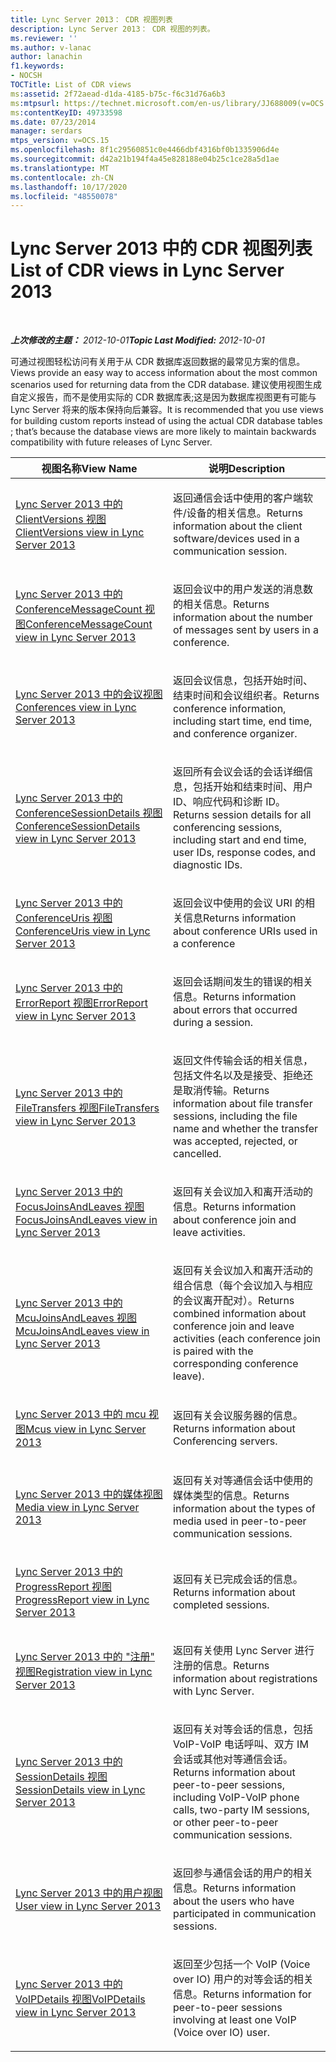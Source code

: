 ```yaml
---
title: Lync Server 2013： CDR 视图列表
description: Lync Server 2013： CDR 视图的列表。
ms.reviewer: ''
ms.author: v-lanac
author: lanachin
f1.keywords:
- NOCSH
TOCTitle: List of CDR views
ms:assetid: 2f72aead-d1da-4185-b75c-f6c31d76a6b3
ms:mtpsurl: https://technet.microsoft.com/en-us/library/JJ688009(v=OCS.15)
ms:contentKeyID: 49733598
ms.date: 07/23/2014
manager: serdars
mtps_version: v=OCS.15
ms.openlocfilehash: 8f1c29560851c0e4466dbf4316bf0b1335906d4e
ms.sourcegitcommit: d42a21b194f4a45e828188e04b25c1ce28a5d1ae
ms.translationtype: MT
ms.contentlocale: zh-CN
ms.lasthandoff: 10/17/2020
ms.locfileid: "48550078"
---
```

# <a name="list-of-cdr-views-in-lync-server-2013"></a><span data-ttu-id="10d7d-103">Lync Server 2013 中的 CDR 视图列表</span><span class="sxs-lookup"><span data-stu-id="10d7d-103">List of CDR views in Lync Server 2013</span></span>

<div data-xmlns="http://www.w3.org/1999/xhtml">

<div class="topic" data-xmlns="http://www.w3.org/1999/xhtml" data-msxsl="urn:schemas-microsoft-com:xslt" data-cs="https://msdn.microsoft.com/">

<div data-asp="https://msdn2.microsoft.com/asp">



</div>

<div id="mainSection">

<div id="mainBody">

<span> </span>

<span data-ttu-id="10d7d-104">_**上次修改的主题：** 2012-10-01_</span><span class="sxs-lookup"><span data-stu-id="10d7d-104">_**Topic Last Modified:** 2012-10-01_</span></span>

<span data-ttu-id="10d7d-105">可通过视图轻松访问有关用于从 CDR 数据库返回数据的最常见方案的信息。</span><span class="sxs-lookup"><span data-stu-id="10d7d-105">Views provide an easy way to access information about the most common scenarios used for returning data from the CDR database.</span></span> <span data-ttu-id="10d7d-106">建议使用视图生成自定义报告，而不是使用实际的 CDR 数据库表;这是因为数据库视图更有可能与 Lync Server 将来的版本保持向后兼容。</span><span class="sxs-lookup"><span data-stu-id="10d7d-106">It is recommended that you use views for building custom reports instead of using the actual CDR database tables ; that’s because the database views are more likely to maintain backwards compatibility with future releases of Lync Server.</span></span>


<table>
<colgroup>
<col style="width: 50%" />
<col style="width: 50%" />
</colgroup>
<thead>
<tr class="header">
<th><span data-ttu-id="10d7d-107">视图名称</span><span class="sxs-lookup"><span data-stu-id="10d7d-107">View Name</span></span></th>
<th><span data-ttu-id="10d7d-108">说明</span><span class="sxs-lookup"><span data-stu-id="10d7d-108">Description</span></span></th>
</tr>
</thead>
<tbody>
<tr class="odd">
<td><p><span data-ttu-id="10d7d-109"><a href="lync-server-2013-clientversions-view.md">Lync Server 2013 中的 ClientVersions 视图</a></span><span class="sxs-lookup"><span data-stu-id="10d7d-109"><a href="lync-server-2013-clientversions-view.md">ClientVersions view in Lync Server 2013</a></span></span></p></td>
<td><p><span data-ttu-id="10d7d-110">返回通信会话中使用的客户端软件/设备的相关信息。</span><span class="sxs-lookup"><span data-stu-id="10d7d-110">Returns information about the client software/devices used in a communication session.</span></span></p></td>
</tr>
<tr class="even">
<td><p><span data-ttu-id="10d7d-111"><a href="lync-server-2013-conferencemessagecount-view.md">Lync Server 2013 中的 ConferenceMessageCount 视图</a></span><span class="sxs-lookup"><span data-stu-id="10d7d-111"><a href="lync-server-2013-conferencemessagecount-view.md">ConferenceMessageCount view in Lync Server 2013</a></span></span></p></td>
<td><p><span data-ttu-id="10d7d-112">返回会议中的用户发送的消息数的相关信息。</span><span class="sxs-lookup"><span data-stu-id="10d7d-112">Returns information about the number of messages sent by users in a conference.</span></span></p></td>
</tr>
<tr class="odd">
<td><p><span data-ttu-id="10d7d-113"><a href="lync-server-2013-conferences-view.md">Lync Server 2013 中的会议视图</a></span><span class="sxs-lookup"><span data-stu-id="10d7d-113"><a href="lync-server-2013-conferences-view.md">Conferences view in Lync Server 2013</a></span></span></p></td>
<td><p><span data-ttu-id="10d7d-114">返回会议信息，包括开始时间、结束时间和会议组织者。</span><span class="sxs-lookup"><span data-stu-id="10d7d-114">Returns conference information, including start time, end time, and conference organizer.</span></span></p></td>
</tr>
<tr class="even">
<td><p><span data-ttu-id="10d7d-115"><a href="lync-server-2013-conferencesessiondetails-view.md">Lync Server 2013 中的 ConferenceSessionDetails 视图</a></span><span class="sxs-lookup"><span data-stu-id="10d7d-115"><a href="lync-server-2013-conferencesessiondetails-view.md">ConferenceSessionDetails view in Lync Server 2013</a></span></span></p></td>
<td><p><span data-ttu-id="10d7d-116">返回所有会议会话的会话详细信息，包括开始和结束时间、用户 ID、响应代码和诊断 ID。</span><span class="sxs-lookup"><span data-stu-id="10d7d-116">Returns session details for all conferencing sessions, including start and end time, user IDs, response codes, and diagnostic IDs.</span></span></p></td>
</tr>
<tr class="odd">
<td><p><span data-ttu-id="10d7d-117"><a href="lync-server-2013-conferenceuris-view.md">Lync Server 2013 中的 ConferenceUris 视图</a></span><span class="sxs-lookup"><span data-stu-id="10d7d-117"><a href="lync-server-2013-conferenceuris-view.md">ConferenceUris view in Lync Server 2013</a></span></span></p></td>
<td><p><span data-ttu-id="10d7d-118">返回会议中使用的会议 URI 的相关信息</span><span class="sxs-lookup"><span data-stu-id="10d7d-118">Returns information about conference URIs used in a conference</span></span></p></td>
</tr>
<tr class="even">
<td><p><span data-ttu-id="10d7d-119"><a href="lync-server-2013-errorreport-view.md">Lync Server 2013 中的 ErrorReport 视图</a></span><span class="sxs-lookup"><span data-stu-id="10d7d-119"><a href="lync-server-2013-errorreport-view.md">ErrorReport view in Lync Server 2013</a></span></span></p></td>
<td><p><span data-ttu-id="10d7d-120">返回会话期间发生的错误的相关信息。</span><span class="sxs-lookup"><span data-stu-id="10d7d-120">Returns information about errors that occurred during a session.</span></span></p></td>
</tr>
<tr class="odd">
<td><p><span data-ttu-id="10d7d-121"><a href="lync-server-2013-filetransfers-view.md">Lync Server 2013 中的 FileTransfers 视图</a></span><span class="sxs-lookup"><span data-stu-id="10d7d-121"><a href="lync-server-2013-filetransfers-view.md">FileTransfers view in Lync Server 2013</a></span></span></p></td>
<td><p><span data-ttu-id="10d7d-122">返回文件传输会话的相关信息，包括文件名以及是接受、拒绝还是取消传输。</span><span class="sxs-lookup"><span data-stu-id="10d7d-122">Returns information about file transfer sessions, including the file name and whether the transfer was accepted, rejected, or cancelled.</span></span></p></td>
</tr>
<tr class="even">
<td><p><span data-ttu-id="10d7d-123"><a href="lync-server-2013-focusjoinsandleaves-view.md">Lync Server 2013 中的 FocusJoinsAndLeaves 视图</a></span><span class="sxs-lookup"><span data-stu-id="10d7d-123"><a href="lync-server-2013-focusjoinsandleaves-view.md">FocusJoinsAndLeaves view in Lync Server 2013</a></span></span></p></td>
<td><p><span data-ttu-id="10d7d-124">返回有关会议加入和离开活动的信息。</span><span class="sxs-lookup"><span data-stu-id="10d7d-124">Returns information about conference join and leave activities.</span></span></p></td>
</tr>
<tr class="odd">
<td><p><span data-ttu-id="10d7d-125"><a href="lync-server-2013-mcujoinsandleaves-view.md">Lync Server 2013 中的 McuJoinsAndLeaves 视图</a></span><span class="sxs-lookup"><span data-stu-id="10d7d-125"><a href="lync-server-2013-mcujoinsandleaves-view.md">McuJoinsAndLeaves view in Lync Server 2013</a></span></span></p></td>
<td><p><span data-ttu-id="10d7d-126">返回有关会议加入和离开活动的组合信息（每个会议加入与相应的会议离开配对）。</span><span class="sxs-lookup"><span data-stu-id="10d7d-126">Returns combined information about conference join and leave activities (each conference join is paired with the corresponding conference leave).</span></span></p></td>
</tr>
<tr class="even">
<td><p><span data-ttu-id="10d7d-127"><a href="lync-server-2013-mcus-view.md">Lync Server 2013 中的 mcu 视图</a></span><span class="sxs-lookup"><span data-stu-id="10d7d-127"><a href="lync-server-2013-mcus-view.md">Mcus view in Lync Server 2013</a></span></span></p></td>
<td><p><span data-ttu-id="10d7d-128">返回有关会议服务器的信息。</span><span class="sxs-lookup"><span data-stu-id="10d7d-128">Returns information about Conferencing servers.</span></span></p></td>
</tr>
<tr class="odd">
<td><p><span data-ttu-id="10d7d-129"><a href="lync-server-2013-media-view.md">Lync Server 2013 中的媒体视图</a></span><span class="sxs-lookup"><span data-stu-id="10d7d-129"><a href="lync-server-2013-media-view.md">Media view in Lync Server 2013</a></span></span></p></td>
<td><p><span data-ttu-id="10d7d-130">返回有关对等通信会话中使用的媒体类型的信息。</span><span class="sxs-lookup"><span data-stu-id="10d7d-130">Returns information about the types of media used in peer-to-peer communication sessions.</span></span></p></td>
</tr>
<tr class="even">
<td><p><span data-ttu-id="10d7d-131"><a href="lync-server-2013-progressreport-view.md">Lync Server 2013 中的 ProgressReport 视图</a></span><span class="sxs-lookup"><span data-stu-id="10d7d-131"><a href="lync-server-2013-progressreport-view.md">ProgressReport view in Lync Server 2013</a></span></span></p></td>
<td><p><span data-ttu-id="10d7d-132">返回有关已完成会话的信息。</span><span class="sxs-lookup"><span data-stu-id="10d7d-132">Returns information about completed sessions.</span></span></p></td>
</tr>
<tr class="odd">
<td><p><span data-ttu-id="10d7d-133"><a href="lync-server-2013-registration-view.md">Lync Server 2013 中的 "注册" 视图</a></span><span class="sxs-lookup"><span data-stu-id="10d7d-133"><a href="lync-server-2013-registration-view.md">Registration view in Lync Server 2013</a></span></span></p></td>
<td><p><span data-ttu-id="10d7d-134">返回有关使用 Lync Server 进行注册的信息。</span><span class="sxs-lookup"><span data-stu-id="10d7d-134">Returns information about registrations with Lync Server.</span></span></p></td>
</tr>
<tr class="even">
<td><p><span data-ttu-id="10d7d-135"><a href="lync-server-2013-sessiondetails-view.md">Lync Server 2013 中的 SessionDetails 视图</a></span><span class="sxs-lookup"><span data-stu-id="10d7d-135"><a href="lync-server-2013-sessiondetails-view.md">SessionDetails view in Lync Server 2013</a></span></span></p></td>
<td><p><span data-ttu-id="10d7d-136">返回有关对等会话的信息，包括 VoIP-VoIP 电话呼叫、双方 IM 会话或其他对等通信会话。</span><span class="sxs-lookup"><span data-stu-id="10d7d-136">Returns information about peer-to-peer sessions, including VoIP-VoIP phone calls, two-party IM sessions, or other peer-to-peer communication sessions.</span></span></p></td>
</tr>
<tr class="odd">
<td><p><span data-ttu-id="10d7d-137"><a href="lync-server-2013-user-view.md">Lync Server 2013 中的用户视图</a></span><span class="sxs-lookup"><span data-stu-id="10d7d-137"><a href="lync-server-2013-user-view.md">User view in Lync Server 2013</a></span></span></p></td>
<td><p><span data-ttu-id="10d7d-138">返回参与通信会话的用户的相关信息。</span><span class="sxs-lookup"><span data-stu-id="10d7d-138">Returns information about the users who have participated in communication sessions.</span></span></p></td>
</tr>
<tr class="even">
<td><p><span data-ttu-id="10d7d-139"><a href="lync-server-2013-voipdetails-view.md">Lync Server 2013 中的 VoIPDetails 视图</a></span><span class="sxs-lookup"><span data-stu-id="10d7d-139"><a href="lync-server-2013-voipdetails-view.md">VoIPDetails view in Lync Server 2013</a></span></span></p></td>
<td><p><span data-ttu-id="10d7d-140">返回至少包括一个 VoIP (Voice over IO) 用户的对等会话的相关信息。</span><span class="sxs-lookup"><span data-stu-id="10d7d-140">Returns information for peer-to-peer sessions involving at least one VoIP (Voice over IO) user.</span></span></p></td>
</tr>
</tbody>
</table>


</div>

<span> </span>

</div>

</div>

</div>

